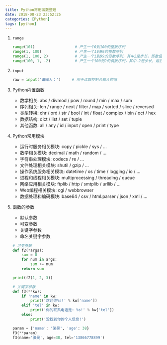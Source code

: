 ```yaml
---
title: Python常用函数整理
date: 2018-08-23 23:52:25
categories: [Python]
tags: [python]
---
```


1. ``range``
    ```python
    range(101)                  # 产生一个0到100的整数序列
    range(1, 100)               # 产生一个1到99的整数序列
    range(1, 100, 2)            # 产生一个1到99的奇数序列，其中2是步长，即数值序列的增量
    range(100, 1, -2)           # 产生一个100到2的偶数序列，其中-2是步长，最后一个序列值是2
    ```

2. ``input``
    ```python
    raw = input('请输入：')     # 用于读取控制台输入的值
    ```

3. Python内置函数
    - 数学相关: abs / divmod / pow / round / min / max / sum
    - 序列相关: len / range / next / filter / map / sorted / slice / reversed
    - 类型转换: chr / ord / str / bool / int / float / complex / bin / oct / hex
    - 数据结构: dict / list / set / tuple
    - 其他函数: all / any / id / input / open / print / type

4. Python常用模块
    - 运行时服务相关模块: copy / pickle / sys / ...
    - 数学相关模块: decimal / math / random / ...
    - 字符串处理模块: codecs / re / ...
    - 文件处理相关模块: shutil / gzip / ...
    - 操作系统服务相关模块: datetime / os / time / logging / io / ...
    - 进程和线程相关模块: multiprocessing / threading / queue
    - 网络应用相关模块: ftplib / http / smtplib / urllib / ...
    - Web编程相关模块: cgi / webbrowser
    - 数据处理和编码模块: base64 / csv / html.parser / json / xml / ...

5. 函数的参数
    - 默认参数
    - 可变参数
    - 关键字参数
    - 命名关键字参数
    ```python
    # 可变参数
    def f2(*args):
        sum = 0
        for num in args:
            sum += num
        return sum

    print(f2(1, 2, 3))
    ```
    ```python
    # 关键字参数
    def f3(**kw):
        if 'name' in kw:
            print('欢迎你%s!' % kw['name'])
        elif 'tel' in kw:
            print('你的联系电话是: %s!' % kw['tel'])
        else:
            print('没找到你的个人信息!')

    param = {'name': '骆昊', 'age': 38}
    f3(**param)
    f3(name='骆昊', age=38, tel='13866778899')
    ```

    